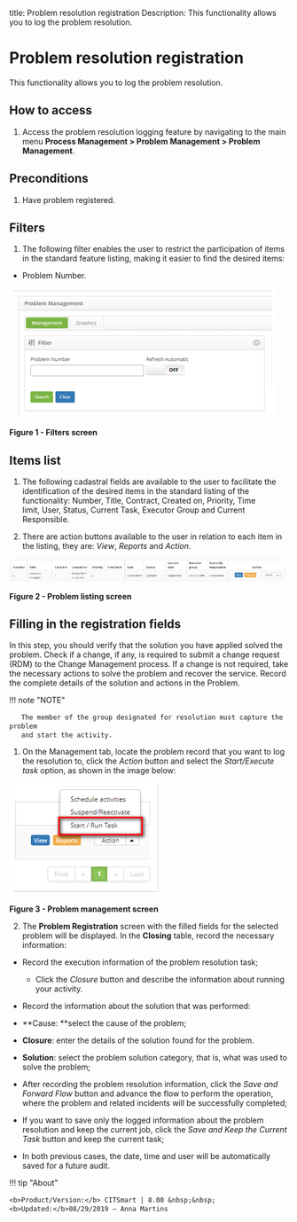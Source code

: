 title: Problem resolution registration
Description: This functionality allows you to log the problem resolution.

# Problem resolution registration

This functionality allows you to log the problem resolution.

How to access
-------------

1.  Access the problem resolution logging feature by navigating to the main
    menu **Process Management > Problem Management > Problem Management**.

Preconditions
-------------

1.  Have problem registered.

Filters
-------

1.  The following filter enables the user to restrict the participation of items
    in the standard feature listing, making it easier to find the desired items:

-   Problem Number.

![figure](images/resolve-1.png)

**Figure 1 - Filters screen**

Items list
----------

1.  The following cadastral fields are available to the user to facilitate the
    identification of the desired items in the standard listing of the
    functionality: Number, Title, Contract, Created on, Priority, Time
    limit, User, Status, Current Task, Executor Group and Current
    Responsible.

2.  There are action buttons available to the user in relation to each item in
    the listing, they are: *View*, *Reports* and *Action*.

![figure](images/resolve-2.png)

**Figure 2 - Problem listing screen**

Filling in the registration fields
----------------------------------

In this step, you should verify that the solution you have applied solved the
problem. Check if a change, if any, is required to submit a change request (RDM)
to the Change Management process. If a change is not required, take the
necessary actions to solve the problem and recover the service. Record the
complete details of the solution and actions in the Problem.

   !!! note "NOTE"

       The member of the group designated for resolution must capture the problem
       and start the activity.

1.  On the Management tab, locate the problem record that you want to log the
    resolution to, click the *Action* button and select the *Start/Execute
    task* option, as shown in the image below:

   ![figure](images/resolve-3.png)
   
   **Figure 3 - Problem management screen**

2.  The **Problem Registration** screen with the filled fields for the selected
    problem will be displayed. In the **Closing** table, record the necessary
    information:

-   Record the execution information of the problem resolution task;

    -   Click the *Closure* button and describe the information about running
        your activity.

-   Record the information about the solution that was performed:

-   **Cause: **select the cause of the problem;

-   **Closure**: enter the details of the solution found for the problem.

-   **Solution**: select the problem solution category, that is, what was used
    to solve the problem;

-   After recording the problem resolution information, click the *Save and
    Forward Flow* button and advance the flow to perform the operation, where
    the problem and related incidents will be successfully completed;

-   If you want to save only the logged information about the problem resolution
    and keep the current job, click the *Save and Keep the Current Task* button
    and keep the current task;

-   In both previous cases, the date, time and user will be automatically saved
    for a future audit.


!!! tip "About"

    <b>Product/Version:</b> CITSmart | 8.00 &nbsp;&nbsp;
    <b>Updated:</b>08/29/2019 – Anna Martins
